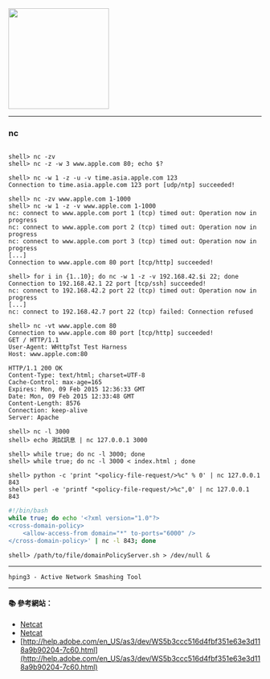 <img src="http://i.imgur.com/7YCFUSq.jpg" width="200">

----------
### nc
```

shell> nc -zv 
shell> nc -z -w 3 www.apple.com 80; echo $?

shell> nc -w 1 -z -u -v time.asia.apple.com 123
Connection to time.asia.apple.com 123 port [udp/ntp] succeeded!
```
```
shell> nc -zv www.apple.com 1-1000
shell> nc -w 1 -z -v www.apple.com 1-1000
nc: connect to www.apple.com port 1 (tcp) timed out: Operation now in progress
nc: connect to www.apple.com port 2 (tcp) timed out: Operation now in progress
nc: connect to www.apple.com port 3 (tcp) timed out: Operation now in progress
[...]
Connection to www.apple.com 80 port [tcp/http] succeeded!
```

```
shell> for i in {1..10}; do nc -w 1 -z -v 192.168.42.$i 22; done
Connection to 192.168.42.1 22 port [tcp/ssh] succeeded!
nc: connect to 192.168.42.2 port 22 (tcp) timed out: Operation now in progress
[...]
nc: connect to 192.168.42.7 port 22 (tcp) failed: Connection refused
```

```
shell> nc -vt www.apple.com 80
Connection to www.apple.com 80 port [tcp/http] succeeded!
GET / HTTP/1.1
User-Agent: WHttpTst Test Harness
Host: www.apple.com:80

HTTP/1.1 200 OK
Content-Type: text/html; charset=UTF-8
Cache-Control: max-age=165
Expires: Mon, 09 Feb 2015 12:36:33 GMT
Date: Mon, 09 Feb 2015 12:33:48 GMT
Content-Length: 8576
Connection: keep-alive
Server: Apache
```

```
shell> nc -l 3000
shell> echo 測試訊息 | nc 127.0.0.1 3000

shell> while true; do nc -l 3000; done
shell> while true; do nc -l 3000 < index.html ; done
```

```
shell> python -c 'print "<policy-file-request/>%c" % 0' | nc 127.0.0.1 843 
shell> perl -e 'printf "<policy-file-request/>%c",0' | nc 127.0.0.1 843         
```

```sh
#!/bin/bash
while true; do echo '<?xml version="1.0"?> 
<cross-domain-policy>
    <allow-access-from domain="*" to-ports="6000" />  
</cross-domain-policy>' | nc -l 843; done 
```

```
shell> /path/to/file/domainPolicyServer.sh > /dev/null &
```

---

`hping3 - Active Network Smashing Tool`

----------
#### :books: 參考網站：

- [Netcat](http://en.wikipedia.org/wiki/Netcat)
- [Netcat](http://nc110.sourceforge.net/)
- [http://help.adobe.com/en_US/as3/dev/WS5b3ccc516d4fbf351e63e3d118a9b90204-7c60.html](http://help.adobe.com/en_US/as3/dev/WS5b3ccc516d4fbf351e63e3d118a9b90204-7c60.html)
